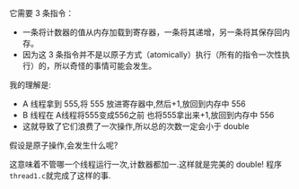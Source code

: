 它需要 3 条指令：
- 一条将计数器的值从内存加载到寄存器，一条将其递增，另一条将其保存回内存。
- 因为这 3 条指令并不是以原子方式（atomically）执行（所有的指令一次性执行）的，所以奇怪的事情可能会发生。

我的理解是:
- A 线程拿到 555,将 555 放进寄存器中,然后+1,放回到内存中 556
- B 线程在  A线程将555变成556之前 也将555拿出来+1,放回到内存中 556
- 这就导致了它们浪费了一次操作,所以总的次数一定会小于 double

假设是原子操作,会发生什么呢?

这意味着不管哪一个线程运行一次,计数器都加一.这样就是完美的 double!
程序`thread1.c`就完成了这样的事.